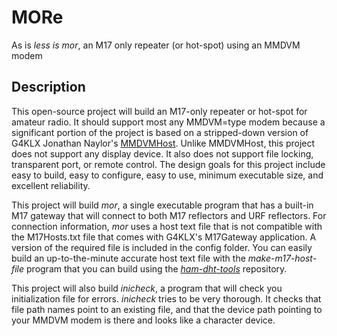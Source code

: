 # MORe

As is *less is mor*, an M17 only repeater (or hot-spot) using an MMDVM modem

## Description

This open-source project will build an M17-only repeater or hot-spot for amateur radio. It should support most any MMDVM=type modem because a significant portion of the project is based on a stripped-down version of G4KLX Jonathan Naylor's [MMDVMHost](https://github.com/g4klx/MMDVMHost). Unlike MMDVMHost, this project does not support any display device. It also does not support file locking, transparent port, or remote control. The design goals for this project include easy to build, easy to configure, easy to use, minimum executable size, and excellent reliability.

This project will build *mor*, a single executable program that has a built-in M17 gateway that will connect to both M17 reflectors and URF reflectors. For connection information, *mor* uses a host text file that is not compatible with the M17Hosts.txt file that comes with G4KLX's M17Gateway application. A version of the required file is included in the config folder. You can easily build an up-to-the-minute accurate host text file with the *make-m17-host-file* program that you can build using the [*ham-dht-tools*](https://github.com/n7tae/ham-dht-tools) repository.

This project will also build *inicheck*, a program that will check you initialization file for errors. *inicheck* tries to be very thorough. It checks that file path names point to an existing file, and that the device path pointing to your MMDVM modem is there and looks like a character device.
